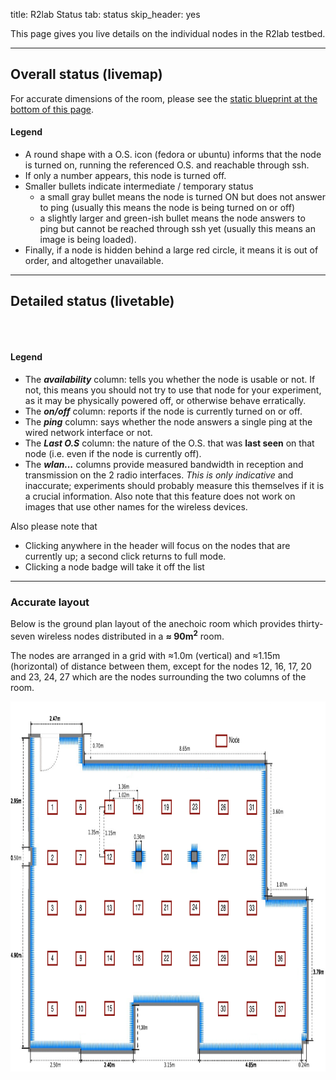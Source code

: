 title: R2lab Status
tab: status
skip_header: yes

This page gives you live details on the individual nodes in the R2lab testbed.

---
## Overall status (livemap)

<a name="livemap"></a>
For accurate dimensions of the room, please see the [static blueprint
at the bottom of this page](#accurate-layout).

<div id="livemap_container"></div>
<script type="text/javascript" src="/assets/r2lab/livemap.js"></script>
<script>livemap_show_rxtx_rates = true;</script>
<style type="text/css"> @import url("/assets/r2lab/livemap.css"); </style>

#### Legend

* A round shape with a O.S. icon (fedora or ubuntu) informs that the node is turned on, running the
  referenced O.S. and reachable through ssh.
* If only a number appears, this node is turned off.
* Smaller bullets indicate intermediate / temporary status
  * a small gray bullet means the node is turned ON but does not answer to ping
  (usually this means the node is being turned on or off)
  * a slightly larger and green-ish bullet means the node answers to ping but cannot be
  reached through ssh yet (usually this means an image is being
  loaded).
* Finally, if a node is hidden behind a large red circle, it means it
  is out of order, and altogether unavailable.

***

## Detailed status (livetable)

<a name="livetable"></a>

<br />

<table class="table table-condensed" id='livetable_container'> </table>
<script type="text/javascript" src="/assets/r2lab/livetable.js"></script>
<script>livetable_show_rxtx_rates = true;</script>
<style type="text/css"> @import url("/assets/r2lab/livetable.css"); </style>

#### Legend

* The ***availability*** column: 
  tells you whether the node is usable or not. If not, this means you should not try to use that node for your experiment, as it may be physically powered off, or otherwise behave erratically.
* The ***on/off*** column:
  reports if the node is currently turned on or off.
* The ***ping*** column: 
  says whether the node answers a single ping at the wired network interface or not.
* The ***Last O.S*** column:
  the nature of the O.S. that was **last seen** on that node (i.e. even if the node is currently off).
* The ***wlan...*** columns provide measured bandwidth in reception and transmission on the 2 radio interfaces. *This is only indicative* and inaccurate; experiments should probably measure this themselves if it is a crucial information. Also note that this feature does not work on images that use other names for the wireless devices.

Also please note that 

 * Clicking anywhere in the header will focus on the nodes that are currently up; a second click returns to full mode.
 * Clicking a node badge will take it off the list

***

### Accurate layout

Below is the ground plan layout of the anechoic room which provides thirty-seven wireless nodes distributed in a **≈ 90m<sup>2</sup>** room.

The nodes are arranged in a grid with ≈1.0m (vertical) and ≈1.15m (horizontal) of distance between them, except for the nodes 12, 16, 17, 20 and 23, 24, 27 which are the nodes surrounding the two columns of the room.

<left>
	<img src="/assets/img/status.png" style="width:950px; height:592px;"/><br>
	<!-- <center> Fig. 1 - Resources status</center> -->
</left>

<br />


